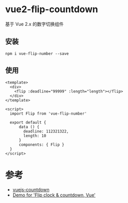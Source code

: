 # vue2-flip-countdown

基于 Vue 2.x 的数字切换组件

## 安装

```
npm i vue-flip-number --save
```

## 使用

```vue
<template>
  <div>
    <flip :deadline="99999" :length="length"></flip>
  </div>
</template>

<script>
  import Flip from 'vue-flip-number'

  export default {
      data () {
        deadline: 112321322,
        length: 10
      }
      components: { Flip }
  }
</script>
```
# 参考

- [vuejs-countdown](https://github.com/getanwar/vuejs-countdown)
- [Demo for 'Flip clock & countdown, Vue'](https://codepen.io/shshaw/pen/BzObXp)
